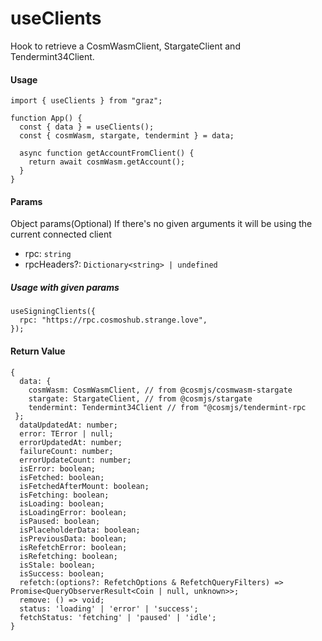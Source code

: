 # useClients

Hook to retrieve a CosmWasmClient, StargateClient and Tendermint34Client.

#### Usage

```tsx
import { useClients } from "graz";

function App() {
  const { data } = useClients();
  const { cosmWasm, stargate, tendermint } = data;

  async function getAccountFromClient() {
    return await cosmWasm.getAccount();
  }
}
```

#### Params

Object params(Optional)
If there's no given arguments it will be using the current connected client

- rpc: `string`
- rpcHeaders?: `Dictionary<string> | undefined`

##### Usage with given params

```tsx
useSigningClients({
  rpc: "https://rpc.cosmoshub.strange.love",
});
```

#### Return Value

```tsx
{
  data: {
    cosmWasm: CosmWasmClient, // from @cosmjs/cosmwasm-stargate
    stargate: StargateClient, // from @cosmjs/stargate
    tendermint: Tendermint34Client // from "@cosmjs/tendermint-rpc
 };
  dataUpdatedAt: number;
  error: TError | null;
  errorUpdatedAt: number;
  failureCount: number;
  errorUpdateCount: number;
  isError: boolean;
  isFetched: boolean;
  isFetchedAfterMount: boolean;
  isFetching: boolean;
  isLoading: boolean;
  isLoadingError: boolean;
  isPaused: boolean;
  isPlaceholderData: boolean;
  isPreviousData: boolean;
  isRefetchError: boolean;
  isRefetching: boolean;
  isStale: boolean;
  isSuccess: boolean;
  refetch:(options?: RefetchOptions & RefetchQueryFilters) => Promise<QueryObserverResult<Coin | null, unknown>>;
  remove: () => void;
  status: 'loading' | 'error' | 'success';
  fetchStatus: 'fetching' | 'paused' | 'idle';
}
```
